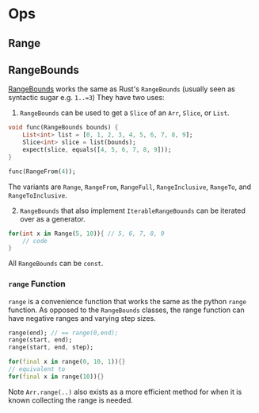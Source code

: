 # Ops

## Range

## RangeBounds

[RangeBounds](https://pub.dev/documentation/rust/latest/rust/RangeBounds-class.html) works the same as Rust's `RangeBounds` (usually seen as syntactic sugar e.g. `1..=3`) 
They have two uses:
1. `RangeBounds` can be used to get a `Slice` of an `Arr`, `Slice`, or `List`.
```dart
void func(RangeBounds bounds) {
    List<int> list = [0, 1, 2, 3, 4, 5, 6, 7, 8, 9];
    Slice<int> slice = list(bounds);
    expect(slice, equals([4, 5, 6, 7, 8, 9]));
}

func(RangeFrom(4));
```
The variants are `Range`, `RangeFrom`, `RangeFull`, `RangeInclusive`, `RangeTo`, and `RangeToInclusive`.

2. `RangeBounds` that also implement `IterableRangeBounds` can be iterated over as a generator.
```dart
for(int x in Range(5, 10)){ // 5, 6, 7, 8, 9
    // code
}
```
All  `RangeBounds` can be `const`.
### `range` Function

`range` is a convenience function that works the same as the python `range` function. As opposed to the `RangeBounds` classes, the range function can have negative ranges and varying step sizes.
```dart
range(end); // == range(0,end);
range(start, end);
range(start, end, step);

for(final x in range(0, 10, 1)){}
// equivalent to
for(final x in range(10)){}
```
Note `Arr.range(..)` also exists as a more efficient method for when it is known collecting the range is needed.